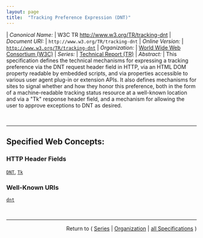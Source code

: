 ```yaml
---
layout: page
title:  "Tracking Preference Expression (DNT)"
---
```


| *Canonical Name:* | W3C TR http://www.w3.org/TR/tracking-dnt
| *Document URI:* | `http://www.w3.org/TR/tracking-dnt`
| *Online Version:* | [`http://www.w3.org/TR/tracking-dnt`](http://www.w3.org/TR/tracking-dnt)
| *Organization:* | [World Wide Web Consortium (W3C)](..  "List of specification series by this organization")
| *Series:* | [Technical Report (TR)](.  "List of specifications in this series")
| *Abstract:* | This specification defines the technical mechanisms for expressing a tracking preference via the DNT request header field in HTTP, via an HTML DOM property readable by embedded scripts, and via properties accessible to various user agent plug-in or extension APIs. It also defines mechanisms for sites to signal whether and how they honor this preference, both in the form of a machine-readable tracking status resource at a well-known location and via a "Tk" response header field, and a mechanism for allowing the user to approve exceptions to DNT as desired.

<br/>
<hr/>

## Specified Web Concepts:

### HTTP Header Fields

[`DNT`](/concepts/http-header/DNT "The DNT header field is defined as the means for expressing a user's tracking preference via HTTP."), [`Tk`](/concepts/http-header/Tk "The Tk response header field is defined as an OPTIONAL means for indicating the tracking status that applied to the corresponding request, and as a REQUIRED means for indicating that a state-changing request has resulted in an interactive change to the tracking status.")

### Well-Known URIs

[`dnt`](/concepts/well-known-uri/dnt "A site-wide tracking status resource provides information about the potential tracking behavior of resources located at that origin server. A site-wide tracking status resource has the well-known identifier /.well-known/dnt/ relative to the origin server's URI.")



<br/>
<hr/>

<p style="text-align: right">Return to ( <a href="./">Series</a> | <a href="../">Organization</a> | <a href="../../">all Specifications</a> )</p>